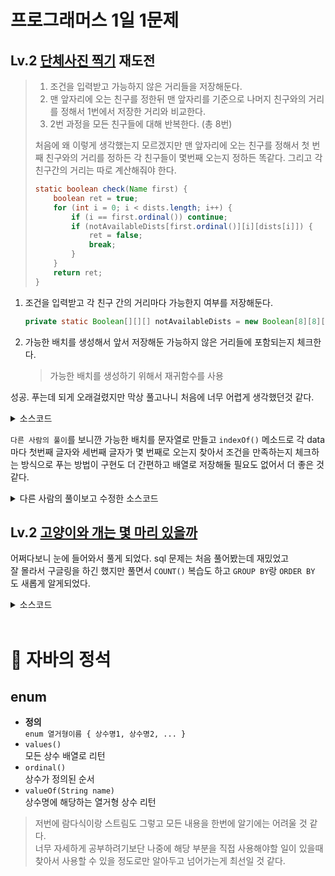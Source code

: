 # 프로그래머스 1일 1문제

## Lv.2 [단체사진 찍기](https://programmers.co.kr/learn/courses/30/lessons/1835) 재도전

> 1. 조건을 입력받고 가능하지 않은 거리들을 저장해둔다.
> 2. 맨 앞자리에 오는 친구를 정한뒤 맨 앞자리를 기준으로 나머지 친구와의 거리를 정해서 1번에서 저장한 거리와 비교한다.
> 3. 2번 과정을 모든 친구들에 대해 반복한다. (총 8번)
>
> 처음에 왜 이렇게 생각했는지 모르겠지만 맨 앞자리에 오는 친구를 정해서 첫 번째 친구와의 거리를 정하든 각 친구들이 몇번째 오는지 정하든 똑같다. 그리고 각 친구간의 거리는 따로 계산해줘야 한다.
>
> ```java
> static boolean check(Name first) {
>     boolean ret = true;
>     for (int i = 0; i < dists.length; i++) {
>         if (i == first.ordinal()) continue;
>         if (notAvailableDists[first.ordinal()][i][dists[i]]) {
>             ret = false;
>             break;
>         }
>     }
>     return ret;
> }
> ```

1. 조건을 입력받고 각 친구 간의 거리마다 가능한지 여부를 저장해둔다.

   ```java
   private static Boolean[][][] notAvailableDists = new Boolean[8][8][7];
   ```

2. 가능한 배치를 생성해서 앞서 저장해둔 가능하지 않은 거리들에 포함되는지 체크한다.

   > 가능한 배치를 생성하기 위해서 재귀함수를 사용

성공. 푸는데 되게 오래걸렸지만 막상 풀고나니 처음에 너무 어렵게 생각했던것 같다.

<details><summary>소스코드</summary>

```java
import java.util.Arrays;

class Solution {
    private static boolean[][][] notAvailableDists = new boolean[8][8][7]; // [맨앞자리][와 나머지 사람과의][거리]
    private enum Name {A, C, F, J, M, N, R, T}

    private static boolean[] order = new boolean[Name.values().length];
    private static int[] line = new int[Name.values().length];

    static boolean check() {
        boolean ret = true;
        // i번째 원소와 나머지 원소 간의 거리 비교
        for (int i = 0; i < line.length; i++) {
            for (int j = 0; j < line.length; j++) {
                if (i == j) continue;
                if (notAvailableDists[i][j][Math.abs(line[i] - line[j]) - 1]) {
                    ret = false;
                    break;
                }
            }
        }
        return ret;
    }

    static int calc(int index) {
        if (index >= line.length) {
            if (check()) return 1;
            else return 0;
        }
        int ret = 0;
        for (int i = 0; i < order.length; i++) {
            if (!order[i]) {
                order[i] = true;
                line[index] = i;
                ret += calc(index + 1);
                order[i] = false;
            }
        }
        return ret;
    }

    public int solution(int n, String[] data) {
        for (boolean[][] notAvailableDist : notAvailableDists) {
            for (boolean[] booleans : notAvailableDist) {
                Arrays.fill(booleans, false);
            }
        }

        Arrays.stream(data).forEach(S -> {
            Name first = Name.valueOf(String.valueOf(S.charAt(0)));
            Name second = Name.valueOf(String.valueOf(S.charAt(2)));
            if (S.charAt(3) == '=') {
                for (int i = 0; i <= Name.values().length - 2; i++) {
                    if (i != (S.charAt(4) - '0')) {
                        notAvailableDists[first.ordinal()][second.ordinal()][i] = true;
                        notAvailableDists[second.ordinal()][first.ordinal()][i] = true;
                    }
                }
            } else if (S.charAt(3) == '>') {
                for (int i = 0; i <= (S.charAt(4) - '0'); i++) {
                    notAvailableDists[first.ordinal()][second.ordinal()][i] = true;
                    notAvailableDists[second.ordinal()][first.ordinal()][i] = true;
                }
            } else if (S.charAt(3) == '<') {
                for (int i = (S.charAt(4) - '0'); i <= Name.values().length - 2; i++) {
                    notAvailableDists[first.ordinal()][second.ordinal()][i] = true;
                    notAvailableDists[second.ordinal()][first.ordinal()][i] = true;
                }
            }
        });

        Arrays.fill(order, false);
        return calc(0);
    }
}
```
</details>

`다른 사람의 풀이`를 보니깐 가능한 배치를 문자열로 만들고 `indexOf()` 메소드로 각 data마다 첫번째 글자와 세번째 글자가 몇 번째로 오는지 찾아서 조건을 만족하는지 체크하는 방식으로 푸는 방법이 구현도 더 간편하고 배열로 저장해둘 필요도 없어서 더 좋은 것 같다.

<details><summary>다른 사람의 풀이보고 수정한 소스코드</summary>

```java
import java.util.Arrays;

class Solution {
    private enum Name {A, C, F, J, M, N, R, T}

    private static boolean[] used = new boolean[Name.values().length];
    private static int[] line = new int[Name.values().length];

    static boolean check(String[] data) {
        for(String S : data) {
            int first = line[Name.valueOf(String.valueOf(S.charAt(0))).ordinal()];
            int second = line[Name.valueOf(String.valueOf(S.charAt(2))).ordinal()];

            if (S.charAt(3) == '=') {
                if ((Math.abs(first - second) - 1) != (S.charAt(4) - '0')) return false;
            } else if (S.charAt(3) == '>') {
                if ((Math.abs(first - second) - 1) <= (S.charAt(4) - '0')) return false;
            } else if (S.charAt(3) == '<') {
                if ((Math.abs(first - second) - 1) >= (S.charAt(4) - '0')) return false;
            }
        }
        return true;
    }

    static int calc(int index, String[] data) {
        if (index >= line.length) {
            if (check(data)) return 1;
            else return 0;
        }
        int ret = 0;
        for (int i = 0; i < used.length; i++) {
            if (!used[i]) {
                used[i] = true;
                line[index] = i;
                ret += calc(index + 1, data);
                used[i] = false;
            }
        }
        return ret;
    }

    public int solution(int n, String[] data) {
        return calc(0, data);
    }
}
```

</details>

## Lv.2 [고양이와 개는 몇 마리 있을까](https://programmers.co.kr/learn/courses/30/lessons/59040)

어쩌다보니 눈에 들어와서 풀게 되었다. sql 문제는 처음 풀어봤는데 재밌었고<br/>잘 몰라서 구글링을 하긴 했지만 풀면서 `COUNT()` 복습도 하고 `GROUP BY`랑 `ORDER BY`도 새롭게 알게되었다.

<details><summary>소스코드</summary>

```java
-- 코드를 입력하세요
SELECT ANIMAL_TYPE, COUNT(ANIMAL_TYPE) as count 
FROM ANIMAL_INS
WHERE ANIMAL_TYPE = 'Cat' or ANIMAL_TYPE = 'Dog'
GROUP BY ANIMAL_TYPE
ORDER BY ANIMAL_TYPE
```

</details>

<br/>

# 📕 자바의 정석

## enum

* **정의**<br/>`enum 열거형이름 { 상수명1, 상수명2, ... }`
* `values()`<br/>모든 상수 배열로 리턴
* `ordinal()`<br/>상수가 정의된 순서
* `valueOf(String name)`<br/>상수명에 해당하는 열거형 상수 리턴

> 저번에 람다식이랑 스트림도 그렇고 모든 내용을 한번에 알기에는 어려울 것 같다.<br/>너무 자세하게 공부하려기보단 나중에 해당 부분을 직접 사용해야할 일이 있을때 찾아서 사용할 수 있을 정도로만 알아두고 넘어가는게 최선일 것 같다.